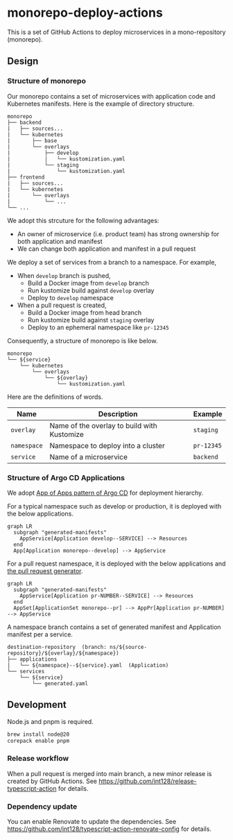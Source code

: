 # monorepo-deploy-actions

This is a set of GitHub Actions to deploy microservices in a mono-repository (monorepo).

## Design

### Structure of monorepo

Our monorepo contains a set of microservices with application code and Kubernetes manifests.
Here is the example of directory structure.

```
monorepo
├── backend
|   ├── sources...
|   └── kubernetes
|       ├── base
|       └── overlays
|           ├── develop
|           |   └── kustomization.yaml
|           └── staging
|               └── kustomization.yaml
├── frontend
|   ├── sources...
|   └── kubernetes
|       └── overlays
|           └── ...
└── ...
```

We adopt this strcuture for the following advantages:

- An owner of microservice (i.e. product team) has strong ownership for both application and manifest
- We can change both application and manifest in a pull request

We deploy a set of services from a branch to a namespace.
For example,

- When `develop` branch is pushed,
  - Build a Docker image from `develop` branch
  - Run kustomize build against `develop` overlay
  - Deploy to `develop` namespace
- When a pull request is created,
  - Build a Docker image from head branch
  - Run kustomize build against `staging` overlay
  - Deploy to an ephemeral namespace like `pr-12345`

Consequently, a structure of monorepo is like below.

```
monorepo
└── ${service}
    └── kubernetes
        └── overlays
            └── ${overlay}
                └── kustomization.yaml
```

Here are the definitions of words.

| Name                     | Description                                 | Example    |
| ------------------------ | ------------------------------------------- | ---------- |
| `overlay`                | Name of the overlay to build with Kustomize | `staging`  |
| `namespace`              | Namespace to deploy into a cluster          | `pr-12345` |
| `service`                | Name of a microservice                      | `backend`  |

### Structure of Argo CD Applications

We adopt [App of Apps pattern of Argo CD](https://argoproj.github.io/argo-cd/operator-manual/cluster-bootstrapping/) for deployment hierarchy.

For a typical namespace such as develop or production, it is deployed with the below applications.

```mermaid
graph LR
  subgraph "generated-manifests"
    AppService[Application develop--SERVICE] --> Resources
  end
  App[Application monorepo--develop] --> AppService
```

For a pull request namespace, it is deployed with the below applications and [the pull request generator](https://argo-cd.readthedocs.io/en/stable/operator-manual/applicationset/Generators-Pull-Request/).

```mermaid
graph LR
  subgraph "generated-manifests"
    AppService[Application pr-NUMBER--SERVICE] --> Resources
  end
  AppSet[ApplicationSet monorepo--pr] --> AppPr[Application pr-NUMBER] --> AppService
```

A namespace branch contains a set of generated manifest and Application manifest per a service.

```
destination-repository  (branch: ns/${source-repository}/${overlay}/${namespace})
├── applications
|   └── ${namespace}--${service}.yaml  (Application)
└── services
    └── ${service}
        └── generated.yaml
```

## Development

Node.js and pnpm is required.

```sh
brew install node@20
corepack enable pnpm
```

### Release workflow

When a pull request is merged into main branch, a new minor release is created by GitHub Actions.
See https://github.com/int128/release-typescript-action for details.

### Dependency update

You can enable Renovate to update the dependencies.
See https://github.com/int128/typescript-action-renovate-config for details.
